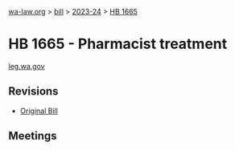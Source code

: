 [wa-law.org](/) > [bill](/bill/) > [2023-24](/bill/2023-24/) > [HB 1665](/bill/2023-24/hb/1665/)

# HB 1665 - Pharmacist treatment
[leg.wa.gov](https://app.leg.wa.gov/billsummary?BillNumber=1665&Year=2023&Initiative=false)

## Revisions
* [Original Bill](1/)

## Meetings